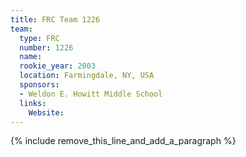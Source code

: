 ```yaml
---
title: FRC Team 1226
team:
  type: FRC
  number: 1226
  name:
  rookie_year: 2003
  location: Farmingdale, NY, USA
  sponsors:
  - Weldon E. Howitt Middle School
  links:
    Website:
---
```


{% include remove_this_line_and_add_a_paragraph %}